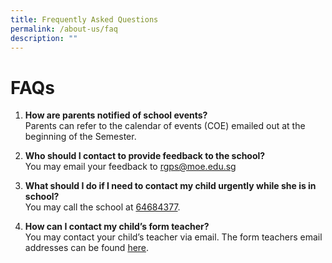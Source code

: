 ```yaml
---
title: Frequently Asked Questions
permalink: /about-us/faq
description: ""
---
```

# FAQs

1. **How are parents notified of school events?**
<br>Parents can refer to the calendar of events (COE) emailed out at the beginning of the Semester. 


2. **Who should I contact to provide feedback to the school?**
<br>You may email your feedback to [rgps@moe.edu.sg](mailto:rgps@moe.edu.sg)

3. **What should I do if I need to contact my child urgently while she is in school?**
<br>You may call the school at [64684377](tel:+6564684377).
4. **How can I contact my child’s form teacher?**
<br>You may contact your child’s teacher via email. The form teachers email addresses can be found [here](https://rafflesgirlspri.moe.edu.sg/staff/staff-list).

